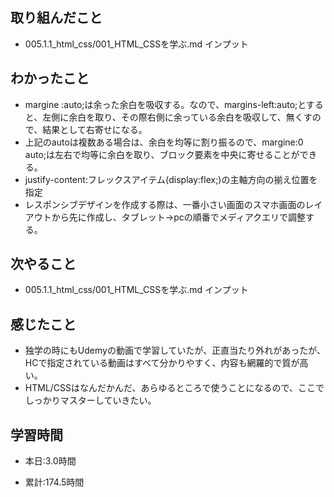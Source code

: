 ## 取り組んだこと
- 005.1.1_html_css/001_HTML_CSSを学ぶ.md インプット

 
## わかったこと
- margine :auto;は余った余白を吸収する。なので、margins-left:auto;とすると、左側に余白を取り、その際右側に余っている余白を吸収して、無くすので、結果として右寄せになる。
- 上記のautoは複数ある場合は、余白を均等に割り振るので、margine:0 auto;は左右で均等に余白を取り、ブロック要素を中央に寄せることができる。
- justify-content:フレックスアイテム(display:flex;)の主軸方向の揃え位置を指定
- レスポンシブデザインを作成する際は、一番小さい画面のスマホ画面のレイアウトから先に作成し、タブレット→pcの順番でメディアクエリで調整する。

## 次やること
- 005.1.1_html_css/001_HTML_CSSを学ぶ.md インプット

## 感じたこと
- 独学の時にもUdemyの動画で学習していたが、正直当たり外れがあったが、HCで指定されている動画はすべて分かりやすく、内容も網羅的で質が高い。
- HTML/CSSはなんだかんだ、あらゆるところで使うことになるので、ここでしっかりマスターしていきたい。


## 学習時間
- 本日:3.0時間

- 累計:174.5時間
